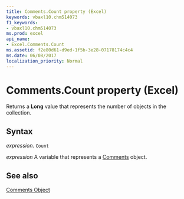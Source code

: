 ```yaml
---
title: Comments.Count property (Excel)
keywords: vbaxl10.chm514073
f1_keywords:
- vbaxl10.chm514073
ms.prod: excel
api_name:
- Excel.Comments.Count
ms.assetid: f2e80d61-d9ed-1f5b-3e28-07178174c4c4
ms.date: 06/08/2017
localization_priority: Normal
---
```



# Comments.Count property (Excel)

Returns a  **Long** value that represents the number of objects in the collection.


## Syntax

_expression_. `Count`

_expression_ A variable that represents a [Comments](Excel.Comments.md) object.


## See also


[Comments Object](Excel.Comments.md)

